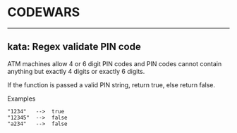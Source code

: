# CODEWARS
---

## kata: Regex validate PIN code

ATM machines allow 4 or 6 digit PIN codes and PIN codes cannot contain anything but exactly 4 digits or exactly 6 digits.

If the function is passed a valid PIN string, return true, else return false.

Examples
```
"1234"   -->  true
"12345"  -->  false
"a234"   -->  false
```
